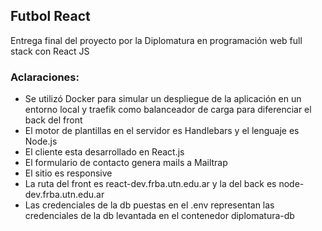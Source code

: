 ## Futbol React

Entrega final del proyecto por la Diplomatura en programación web full stack con React JS

### Aclaraciones:

- Se utilizó Docker para simular un despliegue de la aplicación en un entorno local y traefik como balanceador de carga para diferenciar el back del front
- El motor de plantillas en el servidor es Handlebars y el lenguaje es Node.js
- El cliente esta desarrollado en React.js
- El formulario de contacto genera mails a Mailtrap
- El sitio es responsive
- La ruta del front es react-dev.frba.utn.edu.ar y la del back es node-dev.frba.utn.edu.ar
- Las credenciales de la db puestas en el .env representan las credenciales de la db levantada en el contenedor diplomatura-db